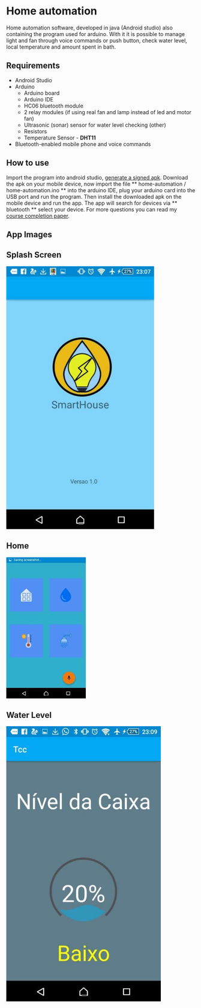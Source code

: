 # Home automation
Home automation software, developed in java (Android studio) also containing the program used for arduino. With it it is possible to manage light and fan through voice commands or push button, check water level, local temperature and amount spent in bath.

## Requirements

* Android Studio
* Arduino
    * Arduino board
    * Arduino IDE
    * HC06 bluetooth module
    * 2 relay modules (if using real fan and lamp instead of led and motor fan)
    * Ultrasonic (sonar) sensor for water level checking (other)
    * Resistors
    * Temperature Sensor - **DHT11**
* Bluetooth-enabled mobile phone and voice commands


## How to use
Import the program into android studio, [generate a signed apk](https://developer.android.com/studio/publish/app-signing). Download the apk on your mobile device, now import the file ** home-automation / home-automation.ino ** into the arduino IDE, plug your arduino card into the USB port and run the program. Then install the downloaded apk on the mobile device and run the app. The app will search for devices via ** bluetooth ** select your device. For more questions you can read my [course completion paper](https://drive.google.com/open?id=1P0ldJ0zhQmZbo53xhM7W8o4EEBLaNnEE).

## App Images

## Splash Screen
![Splash Screen](home-automation/images/images-027.png)
## Home
![Home](home-automation/images/images-028.png)
## Water Level
![Water level](home-automation/images/images-029.png)
